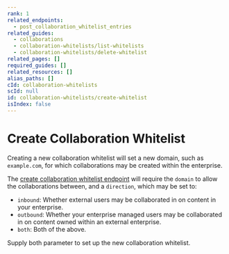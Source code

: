 ```yaml
---
rank: 1
related_endpoints:
  - post_collaboration_whitelist_entries
related_guides:
  - collaborations
  - collaboration-whitelists/list-whitelists
  - collaboration-whitelists/delete-whitelist
related_pages: []
required_guides: []
related_resources: []
alias_paths: []
cId: collaboration-whitelists
scId: null
id: collaboration-whitelists/create-whitelist
isIndex: false
---
```

# Create Collaboration Whitelist

Creating a new collaboration whitelist will set a new domain, such as
`example.com`, for which collaborations may be created within the enterprise.

<Samples id="post_collaboration_whitelist_entries">

</Samples>

The
[create collaboration whitelist endpoint](endpoint://post_collaboration_whitelist_entries)
will require the `domain` to allow the collaborations between, and a
`direction`, which may be set to:

* `inbound`: Whether external users may be collaborated in on content in your
  enterprise.
* `outbound`: Whether your enterprise managed users may be collaborated in on
  content owned within an external enterprise.
* `both`: Both of the above.

Supply both parameter to set up the new collaboration whitelist.

<Samples id="post_collaboration_whitelist_entries">

</Samples>
